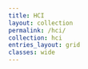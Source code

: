 ```yaml
---
title: HCI
layout: collection
permalink: /hci/
collection: hci
entries_layout: grid
classes: wide
---
```

